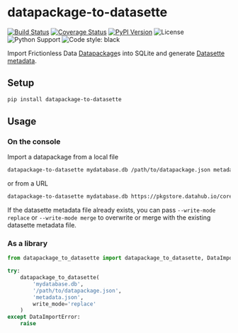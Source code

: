 # datapackage-to-datasette

[![Build Status](https://travis-ci.org/chris48s/datapackage-to-datasette.svg?branch=master)](https://travis-ci.org/chris48s/datapackage-to-datasette)
[![Coverage Status](https://coveralls.io/repos/github/chris48s/datapackage-to-datasette/badge.svg?branch=master)](https://coveralls.io/github/chris48s/datapackage-to-datasette?branch=master)
[![PyPI Version](https://img.shields.io/pypi/v/datapackage-to-datasette.svg)](https://pypi.org/project/datapackage-to-datasette/)
![License](https://img.shields.io/pypi/l/datapackage-to-datasette.svg)
![Python Support](https://img.shields.io/pypi/pyversions/datapackage-to-datasette.svg)
![Code style: black](https://img.shields.io/badge/code%20style-black-000000.svg)

Import Frictionless Data
[Datapackage](https://frictionlessdata.io/data-package/)s
into SQLite and generate
[Datasette metadata](https://datasette.readthedocs.io/en/stable/metadata.html).

## Setup

```sh
pip install datapackage-to-datasette
```

## Usage

### On the console

Import a datapackage from a local file

```sh
datapackage-to-datasette mydatabase.db /path/to/datapackage.json metadata.json
```

or from a URL

```sh
datapackage-to-datasette mydatabase.db https://pkgstore.datahub.io/core/co2-ppm/10/datapackage.json metadata.json
```

If the datasette metadata file already exists, you can pass
`--write-mode replace` or `--write-mode merge` to overwrite
or merge with the existing datasette metadata file.

### As a library

```py
from datapackage_to_datasette import datapackage_to_datasette, DataImportError

try:
    datapackage_to_datasette(
        'mydatabase.db',
        '/path/to/datapackage.json',
        'metadata.json',
        write_mode='replace'
    )
except DataImportError:
    raise
```
